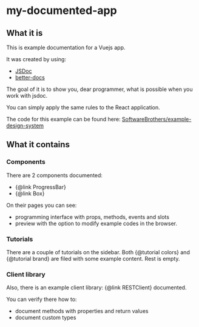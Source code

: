 # my-documented-app

## What it is

This is example documentation for a Vuejs app.

It was created by using:

* [JSDoc](https://devdocs.io/jsdoc/)
* [better-docs](https://github.com/SoftwareBrothers/better-docs)

The goal of it is to show you, dear programmer, what is possible when you work with jsdoc.

You can simply apply the same rules to the React application.

The code for this example can be found here: [SoftwareBrothers/example-design-system](https://github.com/SoftwareBrothers/example-design-system)

## What it contains

### Components

There are 2 components documented:

* {@link ProgressBar}
* {@link Box}

On their pages you can see:

* programming interface with props, methods, events and slots
* preview with the option to modify example codes in the browser.

### Tutorials

There are a couple of tutorials on the sidebar. Both {@tutorial colors} and {@tutorial brand} are filed with some example content. Rest is empty.

### Client library

Also, there is an example client library: {@link RESTClient} documented.

You can verify there how to:

* document methods with properties and return values
* document custom types

